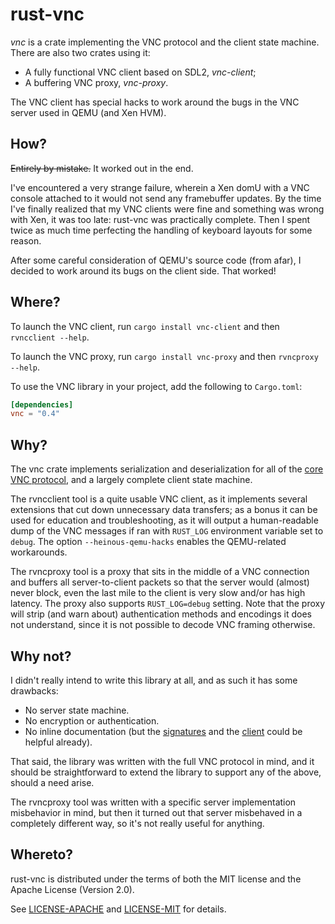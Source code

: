 rust-vnc
========

_vnc_ is a crate implementing the VNC protocol and the client
state machine. There are also two crates using it:

  * A fully functional VNC client based on SDL2, _vnc-client_;
  * A buffering VNC proxy, _vnc-proxy_.

The VNC client has special hacks to work around the bugs in the VNC server
used in QEMU (and Xen HVM).

How?
----

~~Entirely by mistake.~~ It worked out in the end.

I've encountered a very strange failure, wherein a Xen domU with a VNC console
attached to it would not send any framebuffer updates. By the time I've
finally realized that my VNC clients were fine and something was wrong with
Xen, it was too late: rust-vnc was practically complete. Then I spent twice
as much time perfecting the handling of keyboard layouts for some reason.

After some careful consideration of QEMU's source code (from afar), I decided
to work around its bugs on the client side. That worked!

Where?
------

To launch the VNC client, run `cargo install vnc-client` and then
`rvncclient --help`.

To launch the VNC proxy, run `cargo install vnc-proxy` and then
`rvncproxy --help`.

To use the VNC library in your project, add the following to `Cargo.toml`:

```toml
[dependencies]
vnc = "0.4"
```

Why?
----

The vnc crate implements serialization and deserialization for all of
the [core VNC protocol][vnc], and a largely complete client state machine.

The rvncclient tool is a quite usable VNC client, as it implements
several extensions that cut down unnecessary data transfers; as a bonus
it can be used for education and troubleshooting, as it will output
a human-readable dump of the VNC messages if ran with `RUST_LOG` environment
variable set to `debug`. The option `--heinous-qemu-hacks` enables
the QEMU-related workarounds.

The rvncproxy tool is a proxy that sits in the middle of a VNC connection
and buffers all server-to-client packets so that the server would (almost)
never block, even the last mile to the client is very slow and/or
has high latency. The proxy also supports `RUST_LOG=debug` setting.
Note that the proxy will strip (and warn about) authentication methods and
encodings it does not understand, since it is not possible to decode
VNC framing otherwise.

[vnc]: https://www.realvnc.com/docs/rfbproto.pdf

Why not?
--------

I didn't really intend to write this library at all, and as such it has
some drawbacks:

  * No server state machine.
  * No encryption or authentication.
  * No inline documentation (but the [signatures][doc] and the [client][]
    could be helpful already).

That said, the library was written with the full VNC protocol in mind,
and it should be straightforward to extend the library to support
any of the above, should a need arise.

The rvncproxy tool was written with a specific server implementation
misbehavior in mind, but then it turned out that server misbehaved
in a completely different way, so it's not really useful for anything.

[doc]: https://whitequark.github.io/rust-vnc/vnc/
[client]: src/bin/rvncclient.rs

Whereto?
--------

rust-vnc is distributed under the terms of both the MIT license
and the Apache License (Version 2.0).

See [LICENSE-APACHE](LICENSE-APACHE) and [LICENSE-MIT](LICENSE-MIT)
for details.
